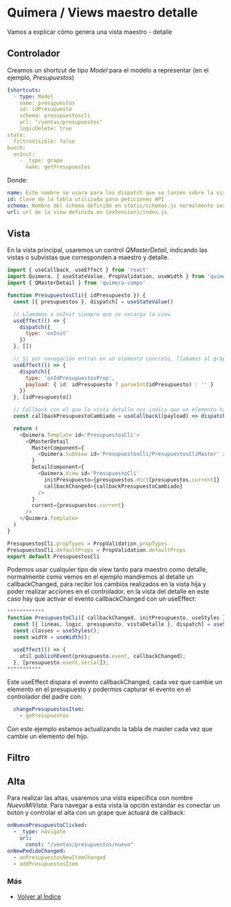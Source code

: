 # Quimera / Views maestro detalle

Vamos a explicar cómo genera una vista maestro - detalle
## Controlador
Creamos un shortcut de tipo *Model* para el modelo a representar (en el ejemplo, *Presupuestos*)

```yaml
{shortcuts:
  - type: Model
    name: presupuestos
    id: idPresupuesto
    schema: presupuestoscli
    url: "/ventas/presupuestos"
    logicDelete: true
state:
  filtroVisible: false
bunch:
  onInit:
    - _type: grape
      name: getPresupuestos
```

Donde:
```yaml
name: Este nombre se usara para los dispatch que se lanzen sobre la vista, ej. on{**name**}ItemReceived, normalmente usaremos nombre de la tabla por defecto pero podemos usar cualquier nombre.
id: Clave de la tabla utilizada para peticiones API
schema: Nombre del schema definido en static/schemas.js normalmente sera nombre de la tabla pero pueden existir multiples schemas sobre una tabla para diferentes acciones.
url: url de la view definida en {extension}/index.js
```

## Vista
En la vista principal, usaremos un control *QMasterDetail*, indicando las vistas o subvistas que corresponden a maestro y detalle.

```js
import { useCallback, useEffect } from 'react'
import Quimera, { useStateValue, PropValidation, useWidth } from 'quimera'
import { QMasterDetail } from 'quimera-comps'

function PresupuestosCli({ idPresupuesto }) {
  const [{ presupuestos }, dispatch] = useStateValue()

  // Llamamos a onInit siempre que se recarga la view
  useEffect(() => {
    dispatch({
      type: 'onInit'
    })
  }, [])

  // Si por navegación entran en un elemento concreto, llamamos al grape *onIdElementosProp*
  useEffect(() => {
    dispatch({
      type: 'onIdPresupuestosProp',
      payload: { id: idPresupuesto ? parseInt(idPresupuesto) : '' }
    })
  }, [idPresupuesto])

  // Callback con el que la vista detalle nos indica que un elemento ha cambiado
  const callbackPresupuestoCambiado = useCallback((payload) => dispatch({ type: 'onPresupuestosItemChanged', payload }), [])

  return (
    <Quimera.Template id='PresupuestosCli'>
      <QMasterDetail
        MasterComponent={
          <Quimera.SubView id='PresupuestosCli/PresupuestosCliMaster' idPresupuesto={idPresupuesto} />
        }
        DetailComponent={
          <Quimera.View id='PresupuestoCli'
            initPresupuesto={presupuestos.dict[presupuestos.current]}
            callbackChanged={callbackPresupuestoCambiado}
          />
        }
        current={presupuestos.current}
      />
    </Quimera.Template>
  )
}

PresupuestosCli.propTypes = PropValidation.propTypes
PresupuestosCli.defaultProps = PropValidation.defaultProps
export default PresupuestosCli
```

Podemos usar cualquier tipo de view tanto para maestro como detalle, normalmente como vemos en el ejemplo mandremos al detalle un callbackChanged, para recibir los cambios realizados en la vista hija y poder realizar acciones en el controlador, en la vista del detalle en este caso hay que activar el evento callbackChanged con un useEffect:

```js
************
function PresupuestoCli({ callbackChanged, initPresupuesto, useStyles }) {
  const [{ lineas, logic, presupuesto, vistaDetalle }, dispatch] = useStateValue();
  const classes = useStyles();
  const width = useWidth();

  useEffect(() => {
    util.publishEvent(presupuesto.event, callbackChanged);
  }, [presupuesto.event.serial]);
***********
```

Este useEffect dispara el evento callbackChanged, cada vez que cambie un elemento en el presupuesto y podermos capturar el evento en el controlador del padre con:

```yaml
  changePresupuestosItem:
    - gePresupuestos
```

Con este ejemplo estamos actualizando la tabla de master cada vez que cambie un elemento del hijo.

## Filtro

## Alta
Para realizar las altas, usaremos una vista específica con nombre *NuevoMiVista*. Para navegar a esta vista la opción estándar es conectar un botón y controlar el alta con un grape que actuará de callback:
```yaml
onNuevoPresupuestoClicked:
  - _type: navigate
    url:
      const: "/ventas/presupuestos/nuevo"
onNewPedidoChanged:
  - onPresupuestosNewItemChanged
  - addPresupuestosItem
```
### Más

  * [Volver al Índice](./index.md)


